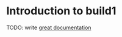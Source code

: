 # Introduction to build1

TODO: write [great documentation](http://jacobian.org/writing/what-to-write/)
